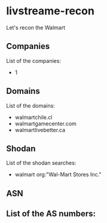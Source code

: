 # livstreame-recon
Let's recon the Walmart

## Companies
List of the companies:
- 1

## Domains
List of the domains:
- walmartchile.cl
- walmartgamecenter.com
- walmartlivebetter.ca

## Shodan
List of the shodan searches:
- walmart org:"Wal-Mart Stores Inc."

## ASN
List of the AS numbers:
- 

